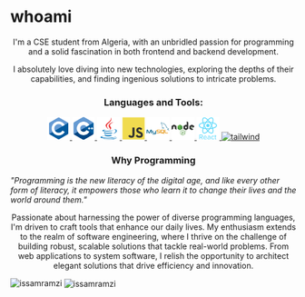 <h1> whoami</h1>


<p align="center">I'm a CSE student from Algeria, with an unbridled passion for programming and a solid fascination in both frontend and backend development.</p>
<p align="center"">I absolutely love diving into new technologies, exploring the depths of their capabilities, and finding ingenious solutions to intricate problems.</p>

<h3 align="center">Languages and Tools:</h3>
<p align="center"> <a href="https://www.cprogramming.com/" target="_blank" rel="noreferrer"> <img src="https://raw.githubusercontent.com/devicons/devicon/master/icons/c/c-original.svg" alt="c" width="40" height="40"/> </a> <a href="https://www.w3schools.com/cpp/" target="_blank" rel="noreferrer"> <img src="https://raw.githubusercontent.com/devicons/devicon/master/icons/cplusplus/cplusplus-original.svg" alt="cplusplus" width="40" height="40"/> </a> <a href="https://www.java.com" target="_blank" rel="noreferrer"> <img src="https://raw.githubusercontent.com/devicons/devicon/master/icons/java/java-original.svg" alt="java" width="40" height="40"/> </a> <a href="https://developer.mozilla.org/en-US/docs/Web/JavaScript" target="_blank" rel="noreferrer"> <img src="https://raw.githubusercontent.com/devicons/devicon/master/icons/javascript/javascript-original.svg" alt="javascript" width="40" height="40"/> </a> <a href="https://www.mysql.com/" target="_blank" rel="noreferrer"> <img src="https://raw.githubusercontent.com/devicons/devicon/master/icons/mysql/mysql-original-wordmark.svg" alt="mysql" width="40" height="40"/> </a> <a href="https://nodejs.org" target="_blank" rel="noreferrer"> <img src="https://raw.githubusercontent.com/devicons/devicon/master/icons/nodejs/nodejs-original-wordmark.svg" alt="nodejs" width="40" height="40"/> </a> <a href="https://reactjs.org/" target="_blank" rel="noreferrer"> <img src="https://raw.githubusercontent.com/devicons/devicon/master/icons/react/react-original-wordmark.svg" alt="react" width="40" height="40"/> </a> <a href="https://tailwindcss.com/" target="_blank" rel="noreferrer"> <img src="https://www.vectorlogo.zone/logos/tailwindcss/tailwindcss-icon.svg" alt="tailwind" width="40" height="40"/> </a> </p>

<h3 align="center">Why Programming</h3>
<em>"Programming is the new literacy of the digital age, and like every other form of literacy, it empowers those who learn it to change their lives and the world around them."</em>

<p align="center">Passionate about harnessing the power of diverse programming languages, I'm driven to craft tools that enhance our daily lives. My enthusiasm extends to the realm of software engineering, where I thrive on the challenge of building robust, scalable solutions that tackle real-world problems. From web applications to system software, I relish the opportunity to architect elegant solutions that drive efficiency and innovation.</p>

<p><img align="left" src="https://github-readme-stats.vercel.app/api/top-langs?username=issamramzi&show_icons=true&locale=en&layout=compact" alt="issamramzi" /></p>

<p>&nbsp;<img align="center" src="https://github-readme-stats.vercel.app/api?username=issamramzi&show_icons=true&locale=en" alt="issamramzi" /></p>
